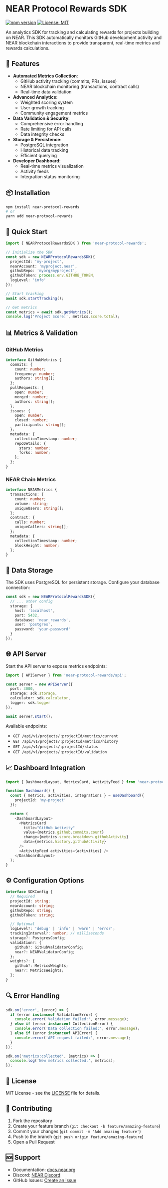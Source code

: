 # NEAR Protocol Rewards SDK

[![npm version](https://badge.fury.io/js/near-protocol-rewards.svg)](https://www.npmjs.com/package/near-protocol-rewards)
[![License: MIT](https://img.shields.io/badge/License-MIT-yellow.svg)](https://opensource.org/licenses/MIT)

An analytics SDK for tracking and calculating rewards for projects building on NEAR. This SDK automatically monitors GitHub development activity and NEAR blockchain interactions to provide transparent, real-time metrics and rewards calculations.

## 🚀 Features

- **Automated Metrics Collection**:
  - GitHub activity tracking (commits, PRs, issues)
  - NEAR blockchain monitoring (transactions, contract calls)
  - Real-time data validation
- **Advanced Analytics**:
  - Weighted scoring system
  - User growth tracking
  - Community engagement metrics
- **Data Validation & Security**:
  - Comprehensive error handling
  - Rate limiting for API calls
  - Data integrity checks
- **Storage & Persistence**:
  - PostgreSQL integration
  - Historical data tracking
  - Efficient querying
- **Developer Dashboard**:
  - Real-time metrics visualization
  - Activity feeds
  - Integration status monitoring

## 📦 Installation

```bash
npm install near-protocol-rewards
# or
yarn add near-protocol-rewards
```

## 🔧 Quick Start

```typescript
import { NEARProtocolRewardsSDK } from 'near-protocol-rewards';

// Initialize the SDK
const sdk = new NEARProtocolRewardsSDK({
  projectId: 'my-project',
  nearAccount: 'myproject.near',
  githubRepo: 'myorg/myproject',
  githubToken: process.env.GITHUB_TOKEN,
  logLevel: 'info'
});

// Start tracking
await sdk.startTracking();

// Get metrics
const metrics = await sdk.getMetrics();
console.log('Project Score:', metrics.score.total);
```

## 📊 Metrics & Validation

### GitHub Metrics

```typescript
interface GitHubMetrics {
  commits: {
    count: number;
    frequency: number;
    authors: string[];
  };
  pullRequests: {
    open: number;
    merged: number;
    authors: string[];
  };
  issues: {
    open: number;
    closed: number;
    participants: string[];
  };
  metadata: {
    collectionTimestamp: number;
    repoDetails: {
      stars: number;
      forks: number;
    };
  };
}
```

### NEAR Chain Metrics

```typescript
interface NEARMetrics {
  transactions: {
    count: number;
    volume: string;
    uniqueUsers: string[];
  };
  contract: {
    calls: number;
    uniqueCallers: string[];
  };
  metadata: {
    collectionTimestamp: number;
    blockHeight: number;
  };
}
```

## 💾 Data Storage

The SDK uses PostgreSQL for persistent storage. Configure your database connection:

```typescript
const sdk = new NEARProtocolRewardsSDK({
  // ... other config
  storage: {
    host: 'localhost',
    port: 5432,
    database: 'near_rewards',
    user: 'postgres',
    password: 'your-password'
  }
});
```

## 🌐 API Server

Start the API server to expose metrics endpoints:

```typescript
import { APIServer } from 'near-protocol-rewards/api';

const server = new APIServer({
  port: 3000,
  storage: sdk.storage,
  calculator: sdk.calculator,
  logger: sdk.logger
});

await server.start();
```

Available endpoints:

- `GET /api/v1/projects/:projectId/metrics/current`
- `GET /api/v1/projects/:projectId/metrics/history`
- `GET /api/v1/projects/:projectId/status`
- `GET /api/v1/projects/:projectId/validation`

## 📈 Dashboard Integration

```typescript
import { DashboardLayout, MetricsCard, ActivityFeed } from 'near-protocol-rewards/components';

function Dashboard() {
  const { metrics, activities, integrations } = useDashboard({
    projectId: 'my-project'
  });

  return (
    <DashboardLayout>
      <MetricsCard 
        title="GitHub Activity"
        value={metrics.github.commits.count}
        change={metrics.score.breakdown.githubActivity}
        data={metrics.history.githubActivity}
      />
      <ActivityFeed activities={activities} />
    </DashboardLayout>
  );
}
```

## ⚙️ Configuration Options

```typescript
interface SDKConfig {
  // Required
  projectId: string;
  nearAccount: string;
  githubRepo: string;
  githubToken: string;

  // Optional
  logLevel?: 'debug' | 'info' | 'warn' | 'error';
  trackingInterval?: number; // milliseconds
  storage?: PostgresConfig;
  validation?: {
    github?: GitHubValidatorConfig;
    near?: NEARValidatorConfig;
  };
  weights?: {
    github?: MetricsWeights;
    near?: MetricsWeights;
  };
}
```

## 🔍 Error Handling

```typescript
sdk.on('error', (error) => {
  if (error instanceof ValidationError) {
    console.error('Validation failed:', error.message);
  } else if (error instanceof CollectionError) {
    console.error('Data collection failed:', error.message);
  } else if (error instanceof APIError) {
    console.error('API request failed:', error.message);
  }
});

sdk.on('metrics:collected', (metrics) => {
  console.log('New metrics collected:', metrics);
});
```

## 📝 License

MIT License - see the [LICENSE](LICENSE) file for details.

## 🤝 Contributing

1. Fork the repository
2. Create your feature branch (`git checkout -b feature/amazing-feature`)
3. Commit your changes (`git commit -m 'Add amazing feature'`)
4. Push to the branch (`git push origin feature/amazing-feature`)
5. Open a Pull Request

## 🆘 Support

- Documentation: [docs.near.org](https://docs.near.org)
- Discord: [NEAR Discord](https://near.chat)
- GitHub Issues: [Create an issue](https://github.com/near/protocol-rewards/issues)
